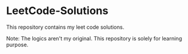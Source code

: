 # LeetCode-Solutions
 
This repository contains my leet code solutions.

Note: The logics aren't my original. This repository is solely for learning purpose. 
